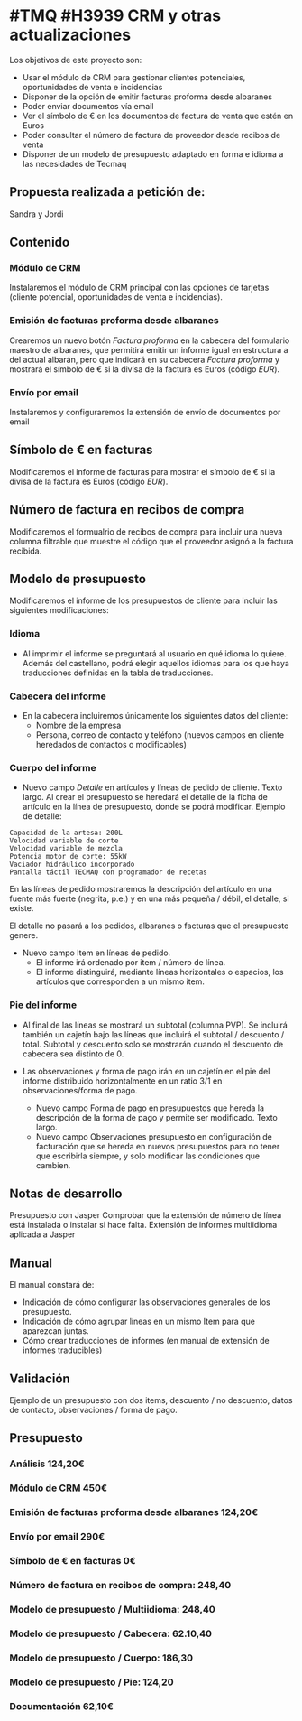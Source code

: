 # #TMQ #H3939 CRM y otras actualizaciones

Los objetivos de este proyecto son:
+ Usar el módulo de CRM para gestionar clientes potenciales, oportunidades de venta e incidencias
+ Disponer de la opción de emitir facturas proforma desde albaranes
+ Poder enviar documentos vía email
+ Ver el símbolo de € en los documentos de factura de venta que estén en Euros
+ Poder consultar el número de factura de proveedor desde recibos de venta
+ Disponer de un modelo de presupuesto adaptado en forma e idioma a las necesidades de Tecmaq

## Propuesta realizada a petición de:
Sandra y Jordi 

## Contenido

### Módulo de CRM
Instalaremos el módulo de CRM principal con las opciones de tarjetas (cliente potencial, oportunidades de venta e incidencias).

### Emisión de facturas proforma desde albaranes
Crearemos un nuevo botón *Factura proforma* en la cabecera del formulario maestro de albaranes, que permitirá emitir un informe igual en estructura a del actual albarán, pero que indicará en su cabecera *Factura proforma* y mostrará el símbolo de € si la divisa de la factura es Euros (código *EUR*).

### Envío por email
Instalaremos y configuraremos la extensión de envío de documentos por email

## Símbolo de € en facturas
Modificaremos el informe de facturas para mostrar el símbolo de € si la divisa de la factura es Euros (código *EUR*).

## Número de factura en recibos de compra
Modificaremos el formualrio de recibos de compra para incluir una nueva columna filtrable que muestre el código que el proveedor asignó a la factura recibida.

## Modelo de presupuesto
Modificaremos el informe de los presupuestos de cliente para incluir las siguientes modificaciones:

### Idioma
+ Al imprimir el informe se preguntará al usuario en qué idioma lo quiere. Además del castellano, podrá elegir aquellos idiomas para los que haya traducciones definidas en la tabla de traducciones.

### Cabecera del informe
+ En la cabecera incluiremos únicamente los siguientes datos del cliente:
    + Nombre de la empresa
    + Persona, correo de contacto y teléfono (nuevos campos en cliente heredados de contactos o modificables)

### Cuerpo del informe
+ Nuevo campo *Detalle* en artículos y líneas de pedido de cliente. Texto largo. Al crear el presupuesto se heredará el detalle de la ficha de artículo en la línea de presupuesto, donde se podrá modificar. Ejemplo de detalle:
```
Capacidad de la artesa: 200L
Velocidad variable de corte
Velocidad variable de mezcla
Potencia motor de corte: 55kW
Vaciador hidráulico incorporado
Pantalla táctil TECMAQ con programador de recetas
```
En las líneas de pedido mostraremos la descripción del artículo en una fuente más fuerte (negrita, p.e.) y en una más pequeña / débil, el detalle, si existe.

El detalle no pasará a los pedidos, albaranes o facturas que el presupuesto genere.

+ Nuevo campo Item en líneas de pedido.
    + El informe irá ordenado por item / número de línea. 
    + El informe distinguirá, mediante líneas horizontales o espacios, los artículos que corresponden a un mismo item.

### Pie del informe
+ Al final de las líneas se mostrará un subtotal (columna PVP). Se incluirá también un cajetín bajo las líneas que incluirá el subtotal / descuento / total. Subtotal y descuento solo se mostrarán cuando el descuento de cabecera sea distinto de 0.

+ Las observaciones y forma de pago irán en un cajetín en el pie del informe distribuido horizontalmente en un ratio 3/1 en observaciones/forma de pago.
    + Nuevo campo Forma de pago en presupuestos que hereda la descripción de la forma de pago y permite ser modificado. Texto largo.
    + Nuevo campo Observaciones presupuesto en configuración de facturación que se hereda en nuevos presupuestos para no tener que escribirla siempre, y solo modificar las condiciones que cambien.


## Notas de desarrollo
Presupuesto con Jasper
Comprobar que la extensión de número de línea está instalada o instalar si hace falta.
Extensión de informes multiidioma aplicada a Jasper


## Manual
El manual constará de:
+ Indicación de cómo configurar las observaciones generales de los presupuesto.
+ Indicación de cómo agrupar líneas en un mismo Item para que aparezcan juntas.
+ Cómo crear traducciones de informes (en manual de extensión de informes traducibles)


## Validación
Ejemplo de un presupuesto con dos items, descuento / no descuento, datos de contacto, observaciones / forma de pago.


## Presupuesto
### Análisis 124,20€
### Módulo de CRM 450€
### Emisión de facturas proforma desde albaranes 124,20€
### Envío por email 290€
### Símbolo de € en facturas 0€
### Número de factura en recibos de compra: 248,40
### Modelo de presupuesto / Multiidioma: 248,40
### Modelo de presupuesto / Cabecera: 62.10,40
### Modelo de presupuesto / Cuerpo: 186,30
### Modelo de presupuesto / Pie: 124,20
### Documentación 62,10€